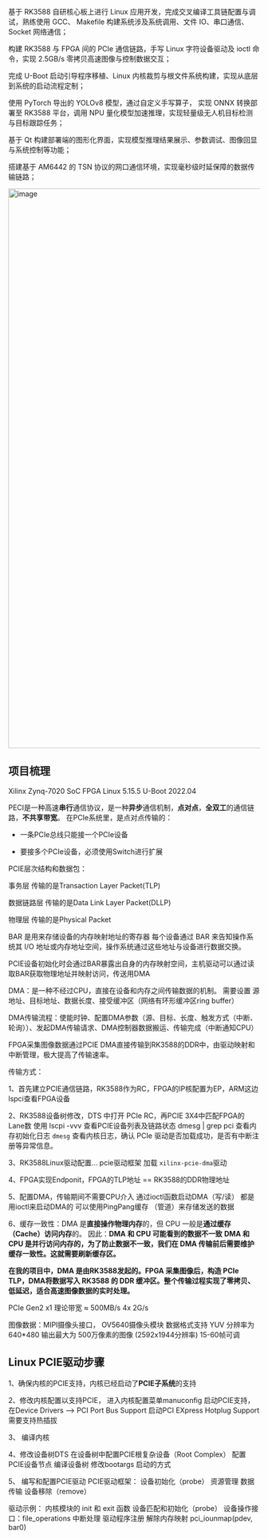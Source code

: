 基于 RK3588 自研核心板上进行 Linux 应用开发，完成交叉编译工具链配置与调试，熟练使用 GCC、 Makefile 构建系统涉及系统调用、文件 IO、串口通信、Socket 网络通信；
 
构建 RK3588 与 FPGA 间的 PCIe 通信链路，手写 Linux 字符设备驱动及 ioctl 命令，实现 2.5GB/s 零拷贝高速图像与控制数据交互；

完成 U-Boot 启动引导程序移植、Linux 内核裁剪与根文件系统构建，实现从底层到系统的启动流程定制；

使用 PyTorch 导出的 YOLOv8 模型，通过自定义手写算子， 实现 ONNX 转换部署至 RK3588 平台，调用 NPU 量化模型加速推理，实现轻量级无人机目标检测与目标跟踪任务；
 
基于 Qt 构建部署端的图形化界面，实现模型推理结果展示、参数调试、图像回显与系统控制等功能；
 
搭建基于 AM6442 的 TSN 协议的网口通信环境，实现毫秒级时延保障的数据传输链路；

 
<img width="1832" height="1119" alt="image" src="https://github.com/user-attachments/assets/5a5c5ea6-909f-43c1-95ac-01bcf0f94c63" />


## 项目梳理

Xilinx Zynq-7020 SoC FPGA  Linux 5.15.5    U-Boot 2022.04

PECI是一种高速**串行**通信协议，是一种**异步**通信机制，**点对点**，**全双工**的通信链路，**不共享带宽**。  在PCIe系统里，是点对点传输的：

* 一条PCIe总线只能接一个PCIe设备
  
* 要接多个PCIe设备，必须使用Switch进行扩展

PCIE层次结构和数据包： 

事务层 传输的是Transaction Layer Packet(TLP)

数据链路层   传输的是Data Link Layer Packet(DLLP)

物理层 传输的是Physical Packet

BAR 是用来存储设备的内存映射地址的寄存器  每个设备通过 BAR 来告知操作系统其 I/O 地址或内存地址空间，操作系统通过这些地址与设备进行数据交换。

PCIE设备初始化时会通过BAR暴露出自身的内存映射空间，主机驱动可以通过读取BAR获取物理地址并映射访问，传送用DMA

DMA：是一种不经过CPU，直接在设备和内存之间传输数据的机制。 需要设置 源地址、目标地址、数据长度、接受缓冲区（网络有环形缓冲区ring buffer）

DMA传输流程：使能时钟、配置DMA参数（源、目标、长度、触发方式（中断、轮询））、发起DMA传输请求、DMA控制器数据搬运、传输完成（中断通知CPU）

FPGA采集图像数据通过PCIE DMA直接传输到RK3588的DDR中，由驱动映射和中断管理，极大提高了传输速率。

传输方式：

1、首先建立PCIE通信链路，RK3588作为RC，FPGA的IP核配置为EP，ARM这边lspci查看FPGA设备

2、RK3588设备树修改，DTS 中打开 PCIe RC，再PCIE 3X4中匹配FPGA的Lane数  使用 lscpi -vvv 查看PCIE设备列表及链路状态  dmesg | grep pci 查看内存初始化日志  `dmesg` 查看内核日志，确认 PCIe 驱动是否加载成功，是否有中断注册等异常信息。

3、RK3588Linux驱动配置... pcie驱动框架   加载 `xilinx-pcie-dma`驱动

4、FPGA实现Endponit，FPGA的TLP地址  == RK3588的DDR物理地址    

5、配置DMA，传输期间不需要CPU介入   通过ioctl函数启动DMA（写/读） 都是用ioctl来启动DMA的  可以使用PingPang缓存 （管道）来存储发送的数据
 
6、缓存一致性：DMA 是**直接操作物理内存**的，但 CPU 一般是**通过缓存（Cache）访问内存**的。 因此：**DMA 和 CPU 可能看到的数据不一致**  **DMA 和 CPU 是并行访问内存的，为了防止数据不一致，我们在 DMA 传输前后需要维护缓存一致性。这就需要刷新缓存区。**


**在我的项目中，DMA 是由RK3588发起的。FPGA 采集图像后，构造 PCIe TLP，DMA将数据写入 RK3588 的 DDR 缓冲区。整个传输过程实现了零拷贝、低延迟，适合高速图像数据的实时处理。**

PCIe Gen2 x1 理论带宽 ≈ 500MB/s   4x 	2G/s

图像数据：MIPI摄像头接口， OV5640摄像头模块  数据格式支持 YUV  分辨率为640*480  输出最大为 500万像素的图像 (2592x1944分辨率) 15-60帧可调  

## Linux PCIE驱动步骤

1、确保内核的PCIE支持，内核已经启动了**PCIE子系统**的支持

2、修改内核配置以支持PCIE， 进入内核配置菜单manuconfig   启动PCIE支持，在Device Drivers --> PCI Port Bus Support    启动PCI EXpress Hotplug Support 需要支持热插拔  

3、 编译内核 

4、修改设备树DTS  在设备树中配置PCIE根复杂设备（Root Complex） 配置PCIE设备节点 编译设备树  修改bootargs 启动的方式

5、 编写和配置PCIE驱动 PCIE驱动框架： 设备初始化（probe） 资源管理  数据传输   设备移除（remove）

驱动示例： 内核模块的 init 和 exit 函数   设备匹配和初始化（probe）  设备操作接口：file_operations  中断处理   驱动程序注册  解除内存映射  pci_iounmap(pdev, bar0)
   

